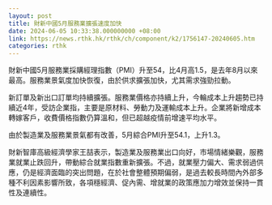 ```yaml
---
layout: post
title: 財新中國5月服務業擴張速度加快
date: 2024-06-05 10:33:38.000000000 +08:00
link: https://news.rthk.hk/rthk/ch/component/k2/1756147-20240605.htm
categories: rthk
---
```


財新中國5月服務業採購經理指數（PMI）升至54，比4月高1.5，是去年8月以來最高。服務業景氣度加快恢復，由於供求擴張加快，尤其需求強勁拉動。

新訂單及新出口訂單均持續擴張。服務業價格亦持續上升，今輪成本上升趨勢已持續近4年，受訪企業指，主要是原材料、勞動力及運輸成本上升。企業將新增成本轉嫁客戶，收費價格指數仍算溫和，但已超越疫情前增速平均水平。

由於製造業及服務業景氣都有改善，5月綜合PMI升至54.1，上升1.3。

財新智庫高級經濟學家王喆表示，製造業及服務業出口向好，市場情緒樂觀，服務業就業止跌回升，帶動綜合就業指數重新擴張。不過，就業壓力偏大、需求弱過供應，仍是經濟面臨的突出問題，在於社會整體預期偏弱，是過去較長時間內外部多種不利因素影響所致，各項穩經濟、促內需、增就業的政策應加力增效並保持一貫性及連續性。
